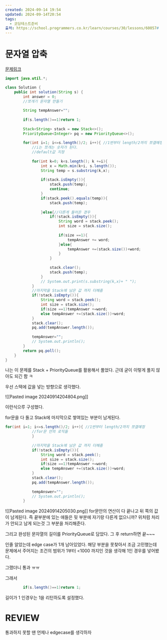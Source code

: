 ```yaml
---
created: 2024-09-14 19:54
updated: 2024-09-14T20:54
tags:
  - 코딩테스트준비
출처: https://school.programmers.co.kr/learn/courses/30/lessons/60057#
---
```

# 문자열 압축
[문제링크](https://school.programmers.co.kr/learn/courses/30/lessons/60057#)
```java
import java.util.*;

class Solution {
    public int solution(String s) {
        int answer = 0;
        //쪼개기 문자열 만들기
        
        String tempAnswer="";
        
        if(s.length()==1)return 1;
        
        Stack<String> stack = new Stack<>();
        PriorityQueue<Integer> pq = new PriorityQueue<>();
        
        for(int i=1; i<=s.length()/2; i++){ //1번부터 length/2까지 쪼갤예정
            //i는 쪼개는 숫자가 된다. 
            //default값 지정
            
            for(int k=0; k<s.length(); k +=i){
                int x = Math.min(k+i, s.length());
                String temp = s.substring(k,x);
                
                if(stack.isEmpty()){
                    stack.push(temp);
                    continue;
                }
                if(stack.peek().equals(temp)){
                    stack.push(temp);
                    
                }else{//다른게 들어온 경우
                    if(!stack.isEmpty()){
                        String word = stack.peek();
                        int size = stack.size();
                        
                        if(size ==1){
                            tempAnswer += word;
                        }else{
                            tempAnswer +=(stack.size())+word;
                        }
                    }
                    
                    stack.clear();
                    stack.push(temp);
                }
                // System.out.print(s.substring(k,x)+ " "); 
            }
            //마지막을 Stack에 남은 값 까지 더해줌
            if(!stack.isEmpty()){
                String word = stack.peek();
                int size = stack.size();
                if(size ==1)tempAnswer +=word;
                else tempAnswer +=(stack.size())+word;
            }
            stack.clear();
            pq.add(tempAnswer.length());
            
            tempAnswer="";
            // System.out.println();
        }
        return pq.poll();
    }
}
```

나는 이 문제를 Stack + PriorityQueue를 활용해서 풀었다.
근데 굳이 이렇게 풀지 않아도 되긴 함 ㅋ


우선 스택에 값을 넣는 방향으로 생각했다.

![[Pasted image 20240914204804.png]]

이런식으루 구성했다.

for문을 다 돌고 Stack에 마지막으로 쌓여있는 부분이 남게된다.

```java
for(int i=1; i<=s.length()/2; i++){ //1번부터 length/2까지 쪼갤예정
            //for문 안의 로직들 
            }
            
            //마지막을 Stack에 남은 값 까지 더해줌
            if(!stack.isEmpty()){
                String word = stack.peek();
                int size = stack.size();
                if(size ==1)tempAnswer +=word;
                else tempAnswer +=(stack.size())+word;
            }
            stack.clear();
            pq.add(tempAnswer.length());
            
            tempAnswer="";
            // System.out.println();
        }
```


![[Pasted image 20240914205030.png]]
for문안의 연산이 다 끝나고 뒤 쪽의 값이 남게된다. 즉 끝부분에 있는 애들은 뒷 부분에 자기랑 다른게 없으니까? 위처럼 처리가 안되고 남게 되는것
그 부분을 처리해준다.

그리고 완성된 문자열의 길이를 PriorityQueue로 담았다.
그 후 return하면 끝~~~

인줄 알았는데 edge case가 1개 남아있었다.
해당 부분을 못찾아서 조금 고민했는데 문제에서 주어지는 조건의 범위가 1부터 <1000 까지인 것을 생각해 1인 경우를 넣어봤다.

그랬더니 통과 ㅠㅠ

그래서 

``` java
        if(s.length()==1)return 1;
```
길이가 1 인경우는 1을 리턴하도록 설정했다.

# REVIEW
통과하지 못할 땐 언제나 edgecase를 생각하자
